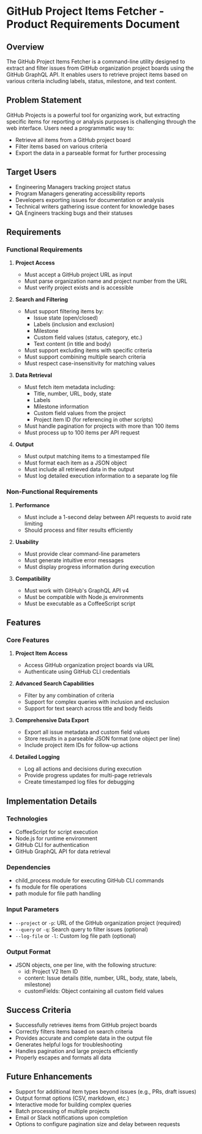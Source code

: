 # GitHub Project Items Fetcher - Product Requirements Document

## Overview

The GitHub Project Items Fetcher is a command-line utility designed to extract and filter issues from GitHub organization project boards using the GitHub GraphQL API. It enables users to retrieve project items based on various criteria including labels, status, milestone, and text content.

## Problem Statement

GitHub Projects is a powerful tool for organizing work, but extracting specific items for reporting or analysis purposes is challenging through the web interface. Users need a programmatic way to:

- Retrieve all items from a GitHub project board
- Filter items based on various criteria
- Export the data in a parseable format for further processing

## Target Users

- Engineering Managers tracking project status
- Program Managers generating accessibility reports
- Developers exporting issues for documentation or analysis
- Technical writers gathering issue content for knowledge bases
- QA Engineers tracking bugs and their statuses

## Requirements

### Functional Requirements

1. **Project Access**
   - Must accept a GitHub project URL as input
   - Must parse organization name and project number from the URL
   - Must verify project exists and is accessible

2. **Search and Filtering**
   - Must support filtering items by:
     - Issue state (open/closed)
     - Labels (inclusion and exclusion)
     - Milestone
     - Custom field values (status, category, etc.)
     - Text content (in title and body)
   - Must support excluding items with specific criteria
   - Must support combining multiple search criteria
   - Must respect case-insensitivity for matching values

3. **Data Retrieval**
   - Must fetch item metadata including:
     - Title, number, URL, body, state
     - Labels
     - Milestone information
     - Custom field values from the project
     - Project item ID (for referencing in other scripts)
   - Must handle pagination for projects with more than 100 items
   - Must process up to 100 items per API request

4. **Output**
   - Must output matching items to a timestamped file
   - Must format each item as a JSON object
   - Must include all retrieved data in the output
   - Must log detailed execution information to a separate log file

### Non-Functional Requirements

1. **Performance**
   - Must include a 1-second delay between API requests to avoid rate limiting
   - Should process and filter results efficiently

2. **Usability**
   - Must provide clear command-line parameters
   - Must generate intuitive error messages
   - Must display progress information during execution

3. **Compatibility**
   - Must work with GitHub's GraphQL API v4
   - Must be compatible with Node.js environments
   - Must be executable as a CoffeeScript script

## Features

### Core Features

1. **Project Item Access**
   - Access GitHub organization project boards via URL
   - Authenticate using GitHub CLI credentials

2. **Advanced Search Capabilities**
   - Filter by any combination of criteria
   - Support for complex queries with inclusion and exclusion
   - Support for text search across title and body fields

3. **Comprehensive Data Export**
   - Export all issue metadata and custom field values
   - Store results in a parseable JSON format (one object per line)
   - Include project item IDs for follow-up actions

4. **Detailed Logging**
   - Log all actions and decisions during execution
   - Provide progress updates for multi-page retrievals
   - Create timestamped log files for debugging

## Implementation Details

### Technologies

- CoffeeScript for script execution
- Node.js for runtime environment
- GitHub CLI for authentication
- GitHub GraphQL API for data retrieval

### Dependencies

- child_process module for executing GitHub CLI commands
- fs module for file operations
- path module for file path handling

### Input Parameters

- `--project` or `-p`: URL of the GitHub organization project (required)
- `--query` or `-q`: Search query to filter issues (optional)
- `--log-file` or `-l`: Custom log file path (optional)

### Output Format

- JSON objects, one per line, with the following structure:
  - id: Project V2 Item ID
  - content: Issue details (title, number, URL, body, state, labels, milestone)
  - customFields: Object containing all custom field values

## Success Criteria

- Successfully retrieves items from GitHub project boards
- Correctly filters items based on search criteria
- Provides accurate and complete data in the output file
- Generates helpful logs for troubleshooting
- Handles pagination and large projects efficiently
- Properly escapes and formats all data

## Future Enhancements

- Support for additional item types beyond issues (e.g., PRs, draft issues)
- Output format options (CSV, markdown, etc.)
- Interactive mode for building complex queries
- Batch processing of multiple projects
- Email or Slack notifications upon completion
- Options to configure pagination size and delay between requests
